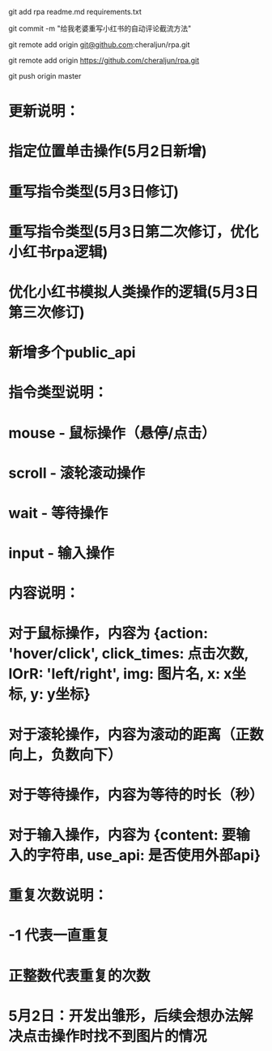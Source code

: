 git add rpa readme.md requirements.txt

git commit -m "给我老婆重写小红书的自动评论截流方法"

git remote add origin git@github.com:cheraljun/rpa.git

git remote add origin https://github.com/cheraljun/rpa.git

git push origin master

# 更新说明：

# 指定位置单击操作(5月2日新增)

# 重写指令类型(5月3日修订)

# 重写指令类型(5月3日第二次修订，优化小红书rpa逻辑)

# 优化小红书模拟人类操作的逻辑(5月3日第三次修订)

# 新增多个public_api





# 指令类型说明：
# mouse - 鼠标操作（悬停/点击）
# scroll - 滚轮滚动操作
# wait - 等待操作
# input - 输入操作

# 内容说明：
# 对于鼠标操作，内容为 {action: 'hover/click', click_times: 点击次数, lOrR: 'left/right', img: 图片名, x: x坐标, y: y坐标}
# 对于滚轮操作，内容为滚动的距离（正数向上，负数向下）
# 对于等待操作，内容为等待的时长（秒）
# 对于输入操作，内容为 {content: 要输入的字符串, use_api: 是否使用外部api}

# 重复次数说明：
# -1 代表一直重复
# 正整数代表重复的次数



# 5月2日：开发出雏形，后续会想办法解决点击操作时找不到图片的情况

